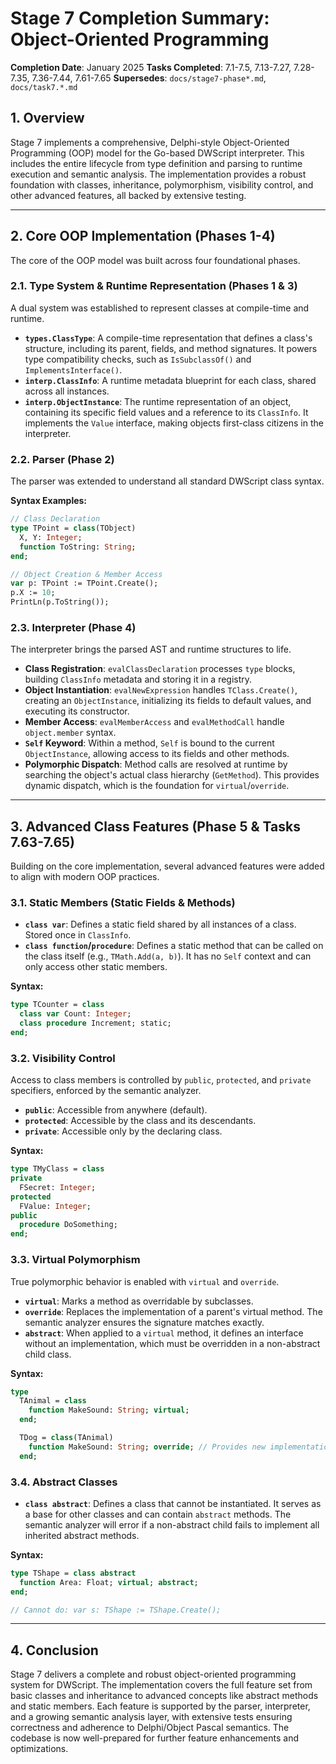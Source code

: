 # Stage 7 Completion Summary: Object-Oriented Programming

**Completion Date**: January 2025
**Tasks Completed**: 7.1-7.5, 7.13-7.27, 7.28-7.35, 7.36-7.44, 7.61-7.65
**Supersedes**: `docs/stage7-phase*.md`, `docs/task7.*.md`

## 1. Overview

Stage 7 implements a comprehensive, Delphi-style Object-Oriented Programming (OOP) model for the Go-based DWScript interpreter. This includes the entire lifecycle from type definition and parsing to runtime execution and semantic analysis. The implementation provides a robust foundation with classes, inheritance, polymorphism, visibility control, and other advanced features, all backed by extensive testing.

---

## 2. Core OOP Implementation (Phases 1-4)

The core of the OOP model was built across four foundational phases.

### 2.1. Type System & Runtime Representation (Phases 1 & 3)

A dual system was established to represent classes at compile-time and runtime.

- **`types.ClassType`**: A compile-time representation that defines a class's structure, including its parent, fields, and method signatures. It powers type compatibility checks, such as `IsSubclassOf()` and `ImplementsInterface()`.
- **`interp.ClassInfo`**: A runtime metadata blueprint for each class, shared across all instances.
- **`interp.ObjectInstance`**: The runtime representation of an object, containing its specific field values and a reference to its `ClassInfo`. It implements the `Value` interface, making objects first-class citizens in the interpreter.

### 2.2. Parser (Phase 2)

The parser was extended to understand all standard DWScript class syntax.

**Syntax Examples:**
```pascal
// Class Declaration
type TPoint = class(TObject)
  X, Y: Integer;
  function ToString: String;
end;

// Object Creation & Member Access
var p: TPoint := TPoint.Create();
p.X := 10;
PrintLn(p.ToString());
```

### 2.3. Interpreter (Phase 4)

The interpreter brings the parsed AST and runtime structures to life.

- **Class Registration**: `evalClassDeclaration` processes `type` blocks, building `ClassInfo` metadata and storing it in a registry.
- **Object Instantiation**: `evalNewExpression` handles `TClass.Create()`, creating an `ObjectInstance`, initializing its fields to default values, and executing its constructor.
- **Member Access**: `evalMemberAccess` and `evalMethodCall` handle `object.member` syntax.
- **`Self` Keyword**: Within a method, `Self` is bound to the current `ObjectInstance`, allowing access to its fields and other methods.
- **Polymorphic Dispatch**: Method calls are resolved at runtime by searching the object's actual class hierarchy (`GetMethod`). This provides dynamic dispatch, which is the foundation for `virtual`/`override`.

---

## 3. Advanced Class Features (Phase 5 & Tasks 7.63-7.65)

Building on the core implementation, several advanced features were added to align with modern OOP practices.

### 3.1. Static Members (Static Fields & Methods)

- **`class var`**: Defines a static field shared by all instances of a class. Stored once in `ClassInfo`.
- **`class function`/`procedure`**: Defines a static method that can be called on the class itself (e.g., `TMath.Add(a, b)`). It has no `Self` context and can only access other static members.

**Syntax:**
```pascal
type TCounter = class
  class var Count: Integer;
  class procedure Increment; static;
end;
```

### 3.2. Visibility Control

Access to class members is controlled by `public`, `protected`, and `private` specifiers, enforced by the semantic analyzer.

- **`public`**: Accessible from anywhere (default).
- **`protected`**: Accessible by the class and its descendants.
- **`private`**: Accessible only by the declaring class.

**Syntax:**
```pascal
type TMyClass = class
private
  FSecret: Integer;
protected
  FValue: Integer;
public
  procedure DoSomething;
end;
```

### 3.3. Virtual Polymorphism

True polymorphic behavior is enabled with `virtual` and `override`.

- **`virtual`**: Marks a method as overridable by subclasses.
- **`override`**: Replaces the implementation of a parent's virtual method. The semantic analyzer ensures the signature matches exactly.
- **`abstract`**: When applied to a `virtual` method, it defines an interface without an implementation, which must be overridden in a non-abstract child class.

**Syntax:**
```pascal
type
  TAnimal = class
    function MakeSound: String; virtual;
  end;

  TDog = class(TAnimal)
    function MakeSound: String; override; // Provides new implementation
  end;
```

### 3.4. Abstract Classes

- **`class abstract`**: Defines a class that cannot be instantiated. It serves as a base for other classes and can contain `abstract` methods. The semantic analyzer will error if a non-abstract child fails to implement all inherited abstract methods.

**Syntax:**
```pascal
type TShape = class abstract
  function Area: Float; virtual; abstract;
end;

// Cannot do: var s: TShape := TShape.Create();
```

---

## 4. Conclusion

Stage 7 delivers a complete and robust object-oriented programming system for DWScript. The implementation covers the full feature set from basic classes and inheritance to advanced concepts like abstract methods and static members. Each feature is supported by the parser, interpreter, and a growing semantic analysis layer, with extensive tests ensuring correctness and adherence to Delphi/Object Pascal semantics. The codebase is now well-prepared for further feature enhancements and optimizations.
